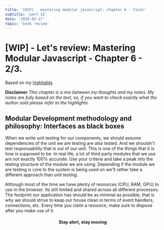 ```yaml
---
title: '[WIP] - mastering modular javascript: chapter 6 - final'
subtitle: 'part II'
date: '2019-03-27'
topic: 'book review'
---
```


# [WIP] - Let's review: Mastering Modular Javascript - Chapter 6 - 2/3.

Based on my [highlights](https://github.com/neomaxzero/m-quickreview/blob/master/mastering-modular-js/chapter-06.md)

**Disclaimer**
*This chapter is a mix between my thoughts and my notes.
My notes are fully based on the text, so, if you want to check exactly what the author said please refer to the highlights.*

## Modular Development methodology and philosophy: Interfaces as black boxes

When we write unit testing for our components, we should assume dependencies of the unit we are testing are also tested. And we shouldn't test responsability that is out of our unit. This is one of the things that it is how is supposed to be. In real life, a lot of third party modules that we use are not exactly 100% accurate. Use your criteria and take a peak into the testing structure of the module we are using. Depending if the module we are testing is core to the system is being used on we'll rather take a different approach than *unit testing*.

Although most of the time we have plenty of resources (CPU, RAM, GPU) to use in the browser. Its still limited and shared across all different processes. The footprint our application has should be as minimal as possible, that is why we should strive to keap our house clean in terms of event handlers, connections, etc. Every time you claim a resource, make sure to dispose after you make use of it.

<h4 align="center" styles="text-weight: bold">
  Stay alert, stay moving
</h4>
